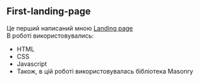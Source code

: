 ## First-landing-page
Це перший написаний мною [Landing page](https://yaroslavhroshev.github.io/First-landing-page/)  
В роботі використовувались:  
- HTML  
- CSS  
- Javascript
- Також, в цій роботі використовувалась бібліотека Masonry
